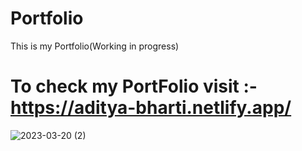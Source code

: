 # Portfolio
This is my Portfolio(Working in progress)

# To check my PortFolio visit :- https://aditya-bharti.netlify.app/


 ![2023-03-20 (2)](https://user-images.githubusercontent.com/72614694/226294161-caffffc5-b254-4a11-90dc-59be220f8618.png)


